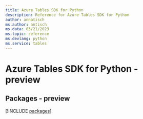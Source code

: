 ```yaml
---
title: Azure Tables SDK for Python
description: Reference for Azure Tables SDK for Python
author: annatisch
ms.author: antisch
ms.data: 03/21/2023
ms.topic: reference
ms.devlang: python
ms.service: tables
---
```

# Azure Tables SDK for Python - preview
## Packages - preview
[!INCLUDE [packages](tables-index.md)]